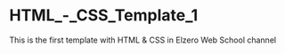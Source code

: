 # HTML_-_CSS_Template_1
This is the first template with HTML &amp; CSS in Elzero Web School channel
